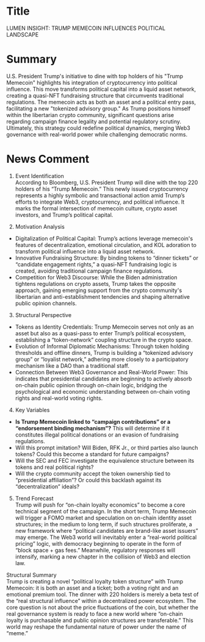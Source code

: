 # Title
LUMEN INSIGHT: TRUMP MEMECOIN INFLUENCES POLITICAL LANDSCAPE

# Summary
U.S. President Trump's initiative to dine with top holders of his "Trump Memecoin" highlights his integration of cryptocurrency into political influence. This move transforms political capital into a liquid asset network, creating a quasi-NFT fundraising structure that circumvents traditional regulations. The memecoin acts as both an asset and a political entry pass, facilitating a new "tokenized advisory group." As Trump positions himself within the libertarian crypto community, significant questions arise regarding campaign finance legality and potential regulatory scrutiny. Ultimately, this strategy could redefine political dynamics, merging Web3 governance with real-world power while challenging democratic norms.

# News Comment
1. Event Identification  
According to Bloomberg, U.S. President Trump will dine with the top 220 holders of his “Trump Memecoin.” This newly issued cryptocurrency represents a highly symbolic and transactional action amid Trump’s efforts to integrate Web3, cryptocurrency, and political influence. It marks the formal intersection of memecoin culture, crypto asset investors, and Trump’s political capital.

2. Motivation Analysis  
- Digitalization of Political Capital: Trump’s actions leverage memecoin's features of decentralization, emotional circulation, and KOL adoration to transform political influence into a liquid asset network.  
- Innovative Fundraising Structure: By binding tokens to “dinner tickets” or “candidate engagement rights,” a quasi-NFT fundraising logic is created, avoiding traditional campaign finance regulations.  
- Competition for Web3 Discourse: While the Biden administration tightens regulations on crypto assets, Trump takes the opposite approach, gaining emerging support from the crypto community's libertarian and anti-establishment tendencies and shaping alternative public opinion channels.

3. Structural Perspective  
- Tokens as Identity Credentials: Trump Memecoin serves not only as an asset but also as a quasi-pass to enter Trump’s political ecosystem, establishing a “token-network” coupling structure in the crypto space.  
- Evolution of Informal Diplomatic Mechanisms: Through token holding thresholds and offline dinners, Trump is building a “tokenized advisory group” or “loyalist network,” adhering more closely to a participatory mechanism like a DAO than a traditional staff.  
- Connection Between Web3 Governance and Real-World Power: This indicates that presidential candidates are beginning to actively absorb on-chain public opinion through on-chain logic, bridging the psychological and economic understanding between on-chain voting rights and real-world voting rights.

4. Key Variables  
- **Is Trump Memecoin linked to “campaign contributions” or a “endorsement binding mechanism”?** This will determine if it constitutes illegal political donations or an evasion of fundraising regulations.  
- Will this prompt imitation? Will Biden, RFK Jr., or third parties also launch tokens? Could this become a standard for future campaigns?  
- Will the SEC and FEC investigate the equivalence structure between its tokens and real political rights?  
- Will the crypto community accept the token ownership tied to “presidential affiliation”? Or could this backlash against its “decentralization” ideals?

5. Trend Forecast  
Trump will push for “on-chain loyalty economics” to become a core technical segment of the campaign. In the short term, Trump Memecoin will trigger a FOMO market and speculation on on-chain identity asset structures; in the medium to long term, if such structures proliferate, a new framework where “political candidates are brand-like asset issuers” may emerge. The Web3 world will inevitably enter a “real-world political pricing” logic, with democracy beginning to operate in the form of “block space + gas fees.” Meanwhile, regulatory responses will intensify, marking a new chapter in the collision of Web3 and election law.

Structural Summary  
Trump is creating a novel “political loyalty token structure” with Trump Memecoin: it is both an asset and a ticket; both a voting right and an emotional premium tool. The dinner with 220 holders is merely a beta test of the “real structural influence” within a decentralized power ecosystem. The core question is not about the price fluctuations of the coin, but whether the real governance system is ready to face a new world where “on-chain loyalty is purchasable and public opinion structures are transferable.” This world may reshape the fundamental nature of power under the name of “meme.”
